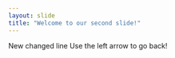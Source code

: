 ```yaml
---
layout: slide
title: "Welcome to our second slide!"
---
```

New changed line 
Use the left arrow to go back!
